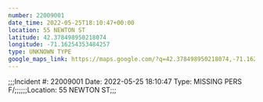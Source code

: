 ```yaml
---
number: 22009001
date_time: 2022-05-25T18:10:47+00:00
location: 55 NEWTON ST
latitude: 42.378498950218074
longitude: -71.16254353484257
type: UNKNOWN TYPE
google_maps_link: https://maps.google.com/?q=42.378498950218074,-71.16254353484257
---
```


;;;Incident #: 22009001  Date: 2022-05-25 18:10:47   Type: MISSING PERS F/;;;;;;Location: 55 NEWTON ST;;;
